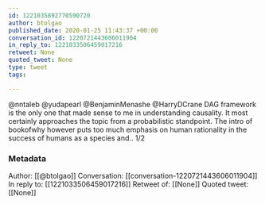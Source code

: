 ```yaml
---
id: 1221035892770590720
author: btolgao
published_date: 2020-01-25 11:43:37 +00:00
conversation_id: 1220721443606011904
in_reply_to: 1221033506459017216
retweet: None
quoted_tweet: None
type: tweet
tags:

---
```


@nntaleb @yudapearl @BenjaminMenashe @HarryDCrane DAG framework is the only one that made sense to me in understanding causality. It most certainly approaches the topic from a probabilistic standpoint. The intro of bookofwhy however puts too much emphasis on human rationality in the success of humans as a species and.. 1/2

### Metadata

Author: [[@btolgao]]
Conversation: [[conversation-1220721443606011904]]
In reply to: [[1221033506459017216]]
Retweet of: [[None]]
Quoted tweet: [[None]]
